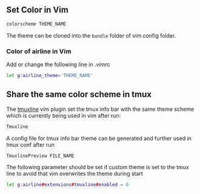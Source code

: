 ## Set Color in Vim

```bash
colorscheme THEME_NAME
```

The theme can be cloned into the `bundle` folder of vim config folder.

### Color of airline in Vim

Add or change the following line in .vimrc

```bash
let g:airline_theme='THEME_NAME'
```

## Share the same color scheme in tmux

The [tmuxline](https://github.com/edkolev/tmuxline.vim) vim plugin set the tmux info bar with the same theme scheme
which is currently being used in vim after run:

```bash
Tmuxline
```


A config file for tmux info bar theme can be generated and further used in tmux conf after run

```bash
TmuxlinePreview FILE_NAME
```

The following parameter should be set if custom theme is set to the tmux line to avoid that vim overwrites the theme
during start

```bash
let g:airline#extensions#tmuxline#enabled = 0
```
